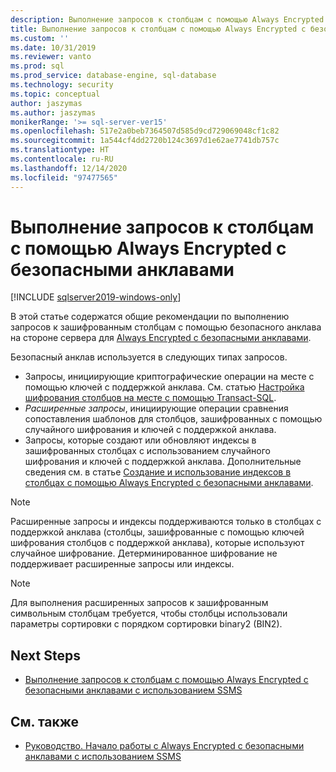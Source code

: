 ```yaml
---
description: Выполнение запросов к столбцам с помощью Always Encrypted с безопасными анклавами
title: Выполнение запросов к столбцам с помощью Always Encrypted с безопасными анклавами | Документация Майкрософт
ms.custom: ''
ms.date: 10/31/2019
ms.reviewer: vanto
ms.prod: sql
ms.prod_service: database-engine, sql-database
ms.technology: security
ms.topic: conceptual
author: jaszymas
ms.author: jaszymas
monikerRange: '>= sql-server-ver15'
ms.openlocfilehash: 517e2a0beb7364507d585d9cd729069048cf1c82
ms.sourcegitcommit: 1a544cf4dd2720b124c3697d1e62ae7741db757c
ms.translationtype: HT
ms.contentlocale: ru-RU
ms.lasthandoff: 12/14/2020
ms.locfileid: "97477565"
---
```

# <a name="query-columns-using-always-encrypted-with-secure-enclaves"></a>Выполнение запросов к столбцам с помощью Always Encrypted с безопасными анклавами
[!INCLUDE [sqlserver2019-windows-only](../../../includes/applies-to-version/sqlserver2019-windows-only.md)]

В этой статье содержатся общие рекомендации по выполнению запросов к зашифрованным столбцам с помощью безопасного анклава на стороне сервера для [Always Encrypted с безопасными анклавами](always-encrypted-enclaves.md). 

Безопасный анклав используется в следующих типах запросов.
- Запросы, инициирующие криптографические операции на месте с помощью ключей с поддержкой анклава. См. статью [Настройка шифрования столбцов на месте с помощью Transact-SQL](always-encrypted-enclaves-configure-encryption-tsql.md).
- *Расширенные запросы*, инициирующие операции сравнения сопоставления шаблонов для столбцов, зашифрованных с помощью случайного шифрования и ключей с поддержкой анклава.
- Запросы, которые создают или обновляют индексы в зашифрованных столбцах с использованием случайного шифрования и ключей с поддержкой анклава. Дополнительные сведения см. в статье [Создание и использование индексов в столбцах с помощью Always Encrypted с безопасными анклавами](always-encrypted-enclaves-create-use-indexes.md).

> [!NOTE]
> Расширенные запросы и индексы поддерживаются только в столбцах с поддержкой анклава (столбцы, зашифрованные с помощью ключей шифрования столбцов с поддержкой анклава), которые используют случайное шифрование. Детерминированное шифрование не поддерживает расширенные запросы или индексы.

> [!NOTE]
> Для выполнения расширенных запросов к зашифрованным символьным столбцам требуется, чтобы столбцы использовали параметры сортировки с порядком сортировки binary2 (BIN2). 


## <a name="next-steps"></a>Next Steps
- [Выполнение запросов к столбцам с помощью Always Encrypted с безопасными анклавами с использованием SSMS](always-encrypted-enclaves-query-columns-ssms.md)

## <a name="see-also"></a>См. также
- [Руководство. Начало работы с Always Encrypted с безопасными анклавами с использованием SSMS](../tutorial-getting-started-with-always-encrypted-enclaves.md)

